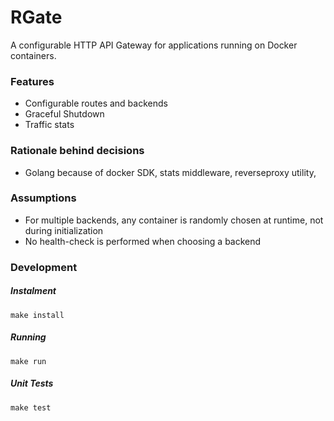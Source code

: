 # RGate

A configurable HTTP API Gateway for applications running on Docker containers.

### Features

- Configurable routes and backends
- Graceful Shutdown
- Traffic stats

### Rationale behind decisions

- Golang because of docker SDK, stats middleware, reverseproxy utility,

### Assumptions

- For multiple backends, any container is randomly chosen at runtime, not during initialization
- No health-check is performed when choosing a backend

### Development

##### Instalment
```
make install
```

##### Running
```
make run
```

##### Unit Tests
```
make test
```
